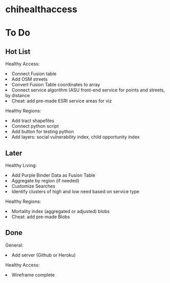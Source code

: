 # chihealthaccess



# To Do

## Hot List

Healthy Access:
<li> Connect Fusion table </li>
<li> Add OSM streets </li>
<li> Convert Fusion Table coordinates to array </li>
<li> Connect service algorithm (ASU front-end service for points and streets, by distance </li>
<li> Cheat: add pre-made ESRI service areas for viz </li>

Healthy Regions:
<li> Add tract shapefiles </li>
<li> Connect python script </li>
<li> Add button for testing python </li>
<li> Add layers: social vulnerability index, child opportunity index </li>


## Later

Healthy Living:
<li> Add Purple Binder Data as Fusion Table </li>
<li> Aggregate by region (if needed) </li>
<li> Customize Searches </li>
<li> Identify clusters of high and low need based on service type </li>

Healthy Regions:
<li> Mortality index (aggregated or adjusted) blobs </li>
<li> Cheat: add pre-made Blobs </li>

## Done

General:
<li> Add server (Github or Heroku) </li>

Healthy Access:
<li> Wireframe complete </li>

